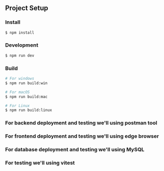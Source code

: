 ## Project Setup

### Install

```bash
$ npm install
```

### Development

```bash
$ npm run dev
```

### Build

```bash
# For windows
$ npm run build:win

# For macOS
$ npm run build:mac

# For Linux
$ npm run build:linux
```
### For backend deployment and testing we'll using postman tool
### For frontend deployment and testing we'll using edge browser
### For database deployment and testing we'll using MySQL
### For testing we'll using vitest